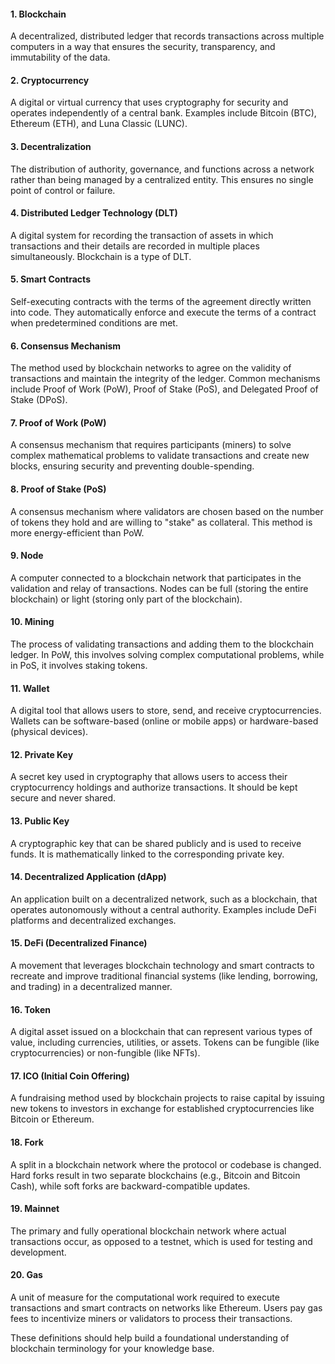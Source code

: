 
<!-- wp:heading {"level":4} -->
<h4 class="wp-block-heading">1. <strong>Blockchain</strong></h4>
<!-- /wp:heading -->

<!-- wp:paragraph -->
<p>A decentralized, distributed ledger that records transactions across multiple computers in a way that ensures the security, transparency, and immutability of the data.</p>
<!-- /wp:paragraph -->

<!-- wp:heading {"level":4} -->
<h4 class="wp-block-heading">2. <strong>Cryptocurrency</strong></h4>
<!-- /wp:heading -->

<!-- wp:paragraph -->
<p>A digital or virtual currency that uses cryptography for security and operates independently of a central bank. Examples include Bitcoin (BTC), Ethereum (ETH), and Luna Classic (LUNC).</p>
<!-- /wp:paragraph -->

<!-- wp:heading {"level":4} -->
<h4 class="wp-block-heading">3. <strong>Decentralization</strong></h4>
<!-- /wp:heading -->

<!-- wp:paragraph -->
<p>The distribution of authority, governance, and functions across a network rather than being managed by a centralized entity. This ensures no single point of control or failure.</p>
<!-- /wp:paragraph -->

<!-- wp:heading {"level":4} -->
<h4 class="wp-block-heading">4. <strong>Distributed Ledger Technology (DLT)</strong></h4>
<!-- /wp:heading -->

<!-- wp:paragraph -->
<p>A digital system for recording the transaction of assets in which transactions and their details are recorded in multiple places simultaneously. Blockchain is a type of DLT.</p>
<!-- /wp:paragraph -->

<!-- wp:heading {"level":4} -->
<h4 class="wp-block-heading">5. <strong>Smart Contracts</strong></h4>
<!-- /wp:heading -->

<!-- wp:paragraph -->
<p>Self-executing contracts with the terms of the agreement directly written into code. They automatically enforce and execute the terms of a contract when predetermined conditions are met.</p>
<!-- /wp:paragraph -->

<!-- wp:heading {"level":4} -->
<h4 class="wp-block-heading">6. <strong>Consensus Mechanism</strong></h4>
<!-- /wp:heading -->

<!-- wp:paragraph -->
<p>The method used by blockchain networks to agree on the validity of transactions and maintain the integrity of the ledger. Common mechanisms include Proof of Work (PoW), Proof of Stake (PoS), and Delegated Proof of Stake (DPoS).</p>
<!-- /wp:paragraph -->

<!-- wp:heading {"level":4} -->
<h4 class="wp-block-heading">7. <strong>Proof of Work (PoW)</strong></h4>
<!-- /wp:heading -->

<!-- wp:paragraph -->
<p>A consensus mechanism that requires participants (miners) to solve complex mathematical problems to validate transactions and create new blocks, ensuring security and preventing double-spending.</p>
<!-- /wp:paragraph -->

<!-- wp:heading {"level":4} -->
<h4 class="wp-block-heading">8. <strong>Proof of Stake (PoS)</strong></h4>
<!-- /wp:heading -->

<!-- wp:paragraph -->
<p>A consensus mechanism where validators are chosen based on the number of tokens they hold and are willing to "stake" as collateral. This method is more energy-efficient than PoW.</p>
<!-- /wp:paragraph -->

<!-- wp:heading {"level":4} -->
<h4 class="wp-block-heading">9. <strong>Node</strong></h4>
<!-- /wp:heading -->

<!-- wp:paragraph -->
<p>A computer connected to a blockchain network that participates in the validation and relay of transactions. Nodes can be full (storing the entire blockchain) or light (storing only part of the blockchain).</p>
<!-- /wp:paragraph -->

<!-- wp:heading {"level":4} -->
<h4 class="wp-block-heading">10. <strong>Mining</strong></h4>
<!-- /wp:heading -->

<!-- wp:paragraph -->
<p>The process of validating transactions and adding them to the blockchain ledger. In PoW, this involves solving complex computational problems, while in PoS, it involves staking tokens.</p>
<!-- /wp:paragraph -->

<!-- wp:heading {"level":4} -->
<h4 class="wp-block-heading">11. <strong>Wallet</strong></h4>
<!-- /wp:heading -->

<!-- wp:paragraph -->
<p>A digital tool that allows users to store, send, and receive cryptocurrencies. Wallets can be software-based (online or mobile apps) or hardware-based (physical devices).</p>
<!-- /wp:paragraph -->

<!-- wp:heading {"level":4} -->
<h4 class="wp-block-heading">12. <strong>Private Key</strong></h4>
<!-- /wp:heading -->

<!-- wp:paragraph -->
<p>A secret key used in cryptography that allows users to access their cryptocurrency holdings and authorize transactions. It should be kept secure and never shared.</p>
<!-- /wp:paragraph -->

<!-- wp:heading {"level":4} -->
<h4 class="wp-block-heading">13. <strong>Public Key</strong></h4>
<!-- /wp:heading -->

<!-- wp:paragraph -->
<p>A cryptographic key that can be shared publicly and is used to receive funds. It is mathematically linked to the corresponding private key.</p>
<!-- /wp:paragraph -->

<!-- wp:heading {"level":4} -->
<h4 class="wp-block-heading">14. <strong>Decentralized Application (dApp)</strong></h4>
<!-- /wp:heading -->

<!-- wp:paragraph -->
<p>An application built on a decentralized network, such as a blockchain, that operates autonomously without a central authority. Examples include DeFi platforms and decentralized exchanges.</p>
<!-- /wp:paragraph -->

<!-- wp:heading {"level":4} -->
<h4 class="wp-block-heading">15. <strong>DeFi (Decentralized Finance)</strong></h4>
<!-- /wp:heading -->

<!-- wp:paragraph -->
<p>A movement that leverages blockchain technology and smart contracts to recreate and improve traditional financial systems (like lending, borrowing, and trading) in a decentralized manner.</p>
<!-- /wp:paragraph -->

<!-- wp:heading {"level":4} -->
<h4 class="wp-block-heading">16. <strong>Token</strong></h4>
<!-- /wp:heading -->

<!-- wp:paragraph -->
<p>A digital asset issued on a blockchain that can represent various types of value, including currencies, utilities, or assets. Tokens can be fungible (like cryptocurrencies) or non-fungible (like NFTs).</p>
<!-- /wp:paragraph -->

<!-- wp:heading {"level":4} -->
<h4 class="wp-block-heading">17. <strong>ICO (Initial Coin Offering)</strong></h4>
<!-- /wp:heading -->

<!-- wp:paragraph -->
<p>A fundraising method used by blockchain projects to raise capital by issuing new tokens to investors in exchange for established cryptocurrencies like Bitcoin or Ethereum.</p>
<!-- /wp:paragraph -->

<!-- wp:heading {"level":4} -->
<h4 class="wp-block-heading">18. <strong>Fork</strong></h4>
<!-- /wp:heading -->

<!-- wp:paragraph -->
<p>A split in a blockchain network where the protocol or codebase is changed. Hard forks result in two separate blockchains (e.g., Bitcoin and Bitcoin Cash), while soft forks are backward-compatible updates.</p>
<!-- /wp:paragraph -->

<!-- wp:heading {"level":4} -->
<h4 class="wp-block-heading">19. <strong>Mainnet</strong></h4>
<!-- /wp:heading -->

<!-- wp:paragraph -->
<p>The primary and fully operational blockchain network where actual transactions occur, as opposed to a testnet, which is used for testing and development.</p>
<!-- /wp:paragraph -->

<!-- wp:heading {"level":4} -->
<h4 class="wp-block-heading">20. <strong>Gas</strong></h4>
<!-- /wp:heading -->

<!-- wp:paragraph -->
<p>A unit of measure for the computational work required to execute transactions and smart contracts on networks like Ethereum. Users pay gas fees to incentivize miners or validators to process their transactions.</p>
<!-- /wp:paragraph -->

<!-- wp:paragraph -->
<p>These definitions should help build a foundational understanding of blockchain terminology for your knowledge base.</p>
<!-- /wp:paragraph -->
